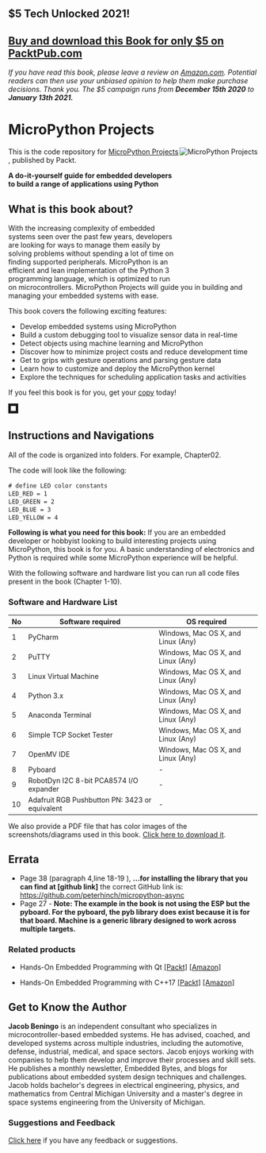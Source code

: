 ## $5 Tech Unlocked 2021!
[Buy and download this Book for only $5 on PacktPub.com](https://www.packtpub.com/product/micropython-projects/9781789958034)
-----
*If you have read this book, please leave a review on [Amazon.com](https://www.amazon.com/gp/product/1789958032).     Potential readers can then use your unbiased opinion to help them make purchase decisions. Thank you. The $5 campaign         runs from __December 15th 2020__ to __January 13th 2021.__*

# MicroPython Projects 

<a href="https://www.packtpub.com/iot-hardware/micropython-projects?utm_source=github&utm_medium=repository&utm_campaign=9781789958034"><img src="https://www.packtpub.com/media/catalog/product/cache/e4d64343b1bc593f1c5348fe05efa4a6/9/7/9781789958034-original.jpeg" alt="MicroPython Projects " height="256px" align="right"></a>

This is the code repository for [MicroPython Projects ](https://www.packtpub.com/iot-hardware/micropython-projects?utm_source=github&utm_medium=repository&utm_campaign=9781789958034), published by Packt.

**A do-it-yourself guide for embedded developers to build a range of applications using Python**

## What is this book about?
With the increasing complexity of embedded systems seen over the past few years, developers are looking for ways to manage them easily by solving problems without spending a lot of time on finding supported peripherals. MicroPython is an efficient and lean implementation of the Python 3 programming language, which is optimized to run on microcontrollers. MicroPython Projects will guide you in building and managing your embedded systems with ease.


This book covers the following exciting features:
* Develop embedded systems using MicroPython 
* Build a custom debugging tool to visualize sensor data in real-time 
* Detect objects using machine learning and MicroPython 
* Discover how to minimize project costs and reduce development time 
* Get to grips with gesture operations and parsing gesture data 
* Learn how to customize and deploy the MicroPython kernel 
* Explore the techniques for scheduling application tasks and activities

If you feel this book is for you, get your [copy](https://www.amazon.com/dp/1789958032) today!

<a href="https://www.packtpub.com/?utm_source=github&utm_medium=banner&utm_campaign=GitHubBanner"><img src="https://raw.githubusercontent.com/PacktPublishing/GitHub/master/GitHub.png" 
alt="https://www.packtpub.com/" border="5" /></a>

## Instructions and Navigations
All of the code is organized into folders. For example, Chapter02.

The code will look like the following:
```
# define LED color constants
LED_RED = 1
LED_GREEN = 2
LED_BLUE = 3
LED_YELLOW = 4
```

**Following is what you need for this book:**
If you are an embedded developer or hobbyist looking to build interesting projects using MicroPython, this book is for you. A basic understanding of electronics and Python is required while some MicroPython experience will be helpful.

With the following software and hardware list you can run all code files present in the book (Chapter 1-10).
### Software and Hardware List
| No | Software required | OS required |
| -------- | ------------------------------------ | ----------------------------------- |
| 1 | PyCharm | Windows, Mac OS X, and Linux (Any) |
| 2 | PuTTY | Windows, Mac OS X, and Linux (Any) |
| 3 | Linux Virtual Machine | Windows, Mac OS X, and Linux (Any) |
| 4 | Python 3.x | Windows, Mac OS X, and Linux (Any) |
| 5 | Anaconda Terminal | Windows, Mac OS X, and Linux (Any) |
| 6 | Simple TCP Socket Tester | Windows, Mac OS X, and Linux (Any) |
| 7 | OpenMV IDE | Windows, Mac OS X, and Linux (Any) |
| 8 | Pyboard | - |
| 9 | RobotDyn I2C 8-bit PCA8574 I/O expander | - |
| 10 | Adafruit RGB Pushbutton PN: 3423 or equivalent | - |

We also provide a PDF file that has color images of the screenshots/diagrams used in this book. [Click here to download it](https://static.packt-cdn.com/downloads/9781789958034_ColorImages.pdf).

## Errata
* Page 38 (paragraph 4,line 18-19 ), **...for installing the library that you can find at [github link]** the correct GitHub link is: https://github.com/peterhinch/micropython-async
* Page 27 - **Note: The example in the book is not using the ESP but the pyboard. For the pyboard, the pyb library does exist because it is for that board. Machine is a generic library designed to work across multiple targets.**

### Related products
* Hands-On Embedded Programming with Qt  [[Packt]](https://www.packtpub.com/in/application-development/hands-embedded-programming-qt?utm_source=github&utm_medium=repository&utm_campaign=9781789952063) [[Amazon]](https://www.amazon.com/dp/B07PB962Q1)

* Hands-On Embedded Programming with C++17  [[Packt]](https://www.packtpub.com/in/application-development/hands-embedded-programming-c17?utm_source=github&utm_medium=repository&utm_campaign=9781788629300) [[Amazon]](https://www.amazon.com/dp/1788629302)

## Get to Know the Author
**Jacob Beningo**
is an independent consultant who specializes in microcontroller-based embedded systems. He has advised, coached, and developed systems across multiple industries, including the automotive, defense, industrial, medical, and space sectors. Jacob enjoys working with companies to help them develop and improve their processes and skill sets. He publishes a monthly newsletter, Embedded Bytes, and blogs for publications about embedded system design techniques and challenges. Jacob holds bachelor's degrees in electrical engineering, physics, and mathematics from Central Michigan University and a master's degree in space systems engineering from the University of Michigan.

### Suggestions and Feedback
[Click here](https://docs.google.com/forms/d/e/1FAIpQLSdy7dATC6QmEL81FIUuymZ0Wy9vH1jHkvpY57OiMeKGqib_Ow/viewform) if you have any feedback or suggestions.


